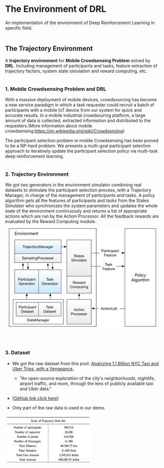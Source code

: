 # The Environment of DRL
An implementation of the environment of Deep Reinforcement Learning in specific field.
<br/></br>
## The Trajectory Environment
A **trajectory environment** for **Mobile Crowdsensing Problem** solved by **DRL**. Including management of participants and tasks, feature extraction of trajectory factors, system state simulation and reward computing, etc.
<br/></br>
### 1. Mobile Crowdsensing Problem and DRL

With a massive deployment of mobile devices, crowdsourcing has become a new service paradigm in which a task requester could recruit a batch of participants with a mobile IoT device from our system for quick and accurate results. In a mobile industrial crowdsouring platform, a large amount of data is collected, extracted information and distributed to the requesters.(More information about mobile crowdsensing:https://en.wikipedia.org/wiki/Crowdsensing)

The participant selection problem in mobile Crowdsensing has been proved to be a NP-hard problem. We presents a multi-goal participant selection approach to iteratively update the participant selection policy via multi-task deep reinforcement learning.
<br/></br>
### 2. Trajectory Environment
We got two generators in the environment simulator combining real datasets to stimulate the participant selection process, with a Trajectory Manager, in charge of the management of participants and tasks. A policy algorithm gets all the features of participants and tasks from the States Simulator who synchronizes the system parameters and updates the whole state of the environment continuously and returns a list of appropriate actions which are run by the Action Processor. All the feedback rewards are evaluated by the Reward Computing module.

<div align=center><img src="https://github.com/emailhxn/Deep-Reinforcement-Learning/blob/master/Data_Generator/img/DRLArch03.png" width = "480" height = "320"/></div>

<!--
![](https://github.com/emailhxn/Deep-Reinforcement-Learning/blob/master/Data_Generator/img/DRLArch03.png)
-->

<br/></br>
### 3. Dataset
- We got the raw dataset from this post: [Analyzing 1.1 Billion NYC Taxi and Uber Trips, with a Vengeance.][1]  
  - "An open-source exploration of the city's neighborhoods, nightlife, airport traffic, and more, through the lens of publicly available taxi and Uber data."

- [[GitHub link click here]][2]

[1]: https://toddwschneider.com/posts/analyzing-1-1-billion-nyc-taxi-and-uber-trips-with-a-vengeance/  
[2]: https://github.com/toddwschneider/nyc-taxi-data

- Only part of the raw data is used in our demo.
<div align=left><img src="https://github.com/emailhxn/Deep-Reinforcement-Learning/blob/master/Data_Generator/img/dataset-table.png" width = "280" height = "160"/></div>
